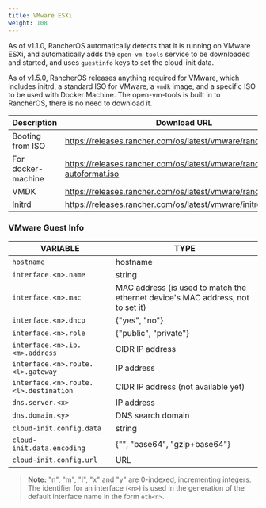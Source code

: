 ```yaml
---
title: VMware ESXi
weight: 108
---
```


As of v1.1.0, RancherOS automatically detects that it is running on VMware ESXi, and automatically adds the `open-vm-tools` service to be downloaded and started, and uses `guestinfo` keys to set the cloud-init data.

As of v1.5.0, RancherOS releases anything required for VMware, which includes initrd, a standard ISO for VMware, a `vmdk` image, and a specific ISO to be used with Docker Machine. The open-vm-tools is built in to RancherOS, there is no need to download it.

| Description  | Download URL |
|---|---|
| Booting from ISO   | https://releases.rancher.com/os/latest/vmware/rancheros.iso |
| For docker-machine | https://releases.rancher.com/os/latest/vmware/rancheros-autoformat.iso |
| VMDK               | https://releases.rancher.com/os/latest/vmware/rancheros.vmdk |
| Initrd             | https://releases.rancher.com/os/latest/vmware/initrd |

### VMware Guest Info

| VARIABLE | TYPE |
|---|---|
| `hostname` | hostname |
| `interface.<n>.name` | string |
| `interface.<n>.mac` | MAC address (is used to match the ethernet device's MAC address, not to set it) |
| `interface.<n>.dhcp` | {"yes", "no"} |
| `interface.<n>.role` | {"public", "private"} |
| `interface.<n>.ip.<m>.address` | CIDR IP address |
| `interface.<n>.route.<l>.gateway` | IP address |
| `interface.<n>.route.<l>.destination` | CIDR IP address (not available yet) |
| `dns.server.<x>` | IP address |
| `dns.domain.<y>` | DNS search domain |
| `cloud-init.config.data` | string |
| `cloud-init.data.encoding` | {"", "base64", "gzip+base64"} |
| `cloud-init.config.url` | URL |


> **Note:** "n", "m", "l", "x" and "y" are 0-indexed, incrementing integers. The identifier for an interface (`<n>`) is used in the generation of the default interface name in the form `eth<n>`.
